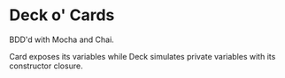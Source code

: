 # Deck o' Cards

BDD'd with Mocha and Chai.

Card exposes its variables while Deck simulates private variables with its constructor closure.
